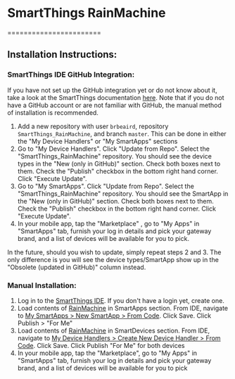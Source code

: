 # SmartThings RainMachine
=======================

## Installation Instructions:

### SmartThings IDE GitHub Integration:

If you have not set up the GitHub integration yet or do not know about it, take a look at the SmartThings documentation [here](http://docs.smartthings.com/en/latest/tools-and-ide/github-integration.html). Note that if you do not have a GitHub account or are not familiar with GitHub, the manual method of installation is recommended.

1. Add a new repository with user `brbeaird`, repository `SmartThings_RainMachine`, and branch `master`. This can be done in either the "My Device Handlers" or "My SmartApps" sections
2. Go to "My Device Handlers". Click "Update from Repo". Select the "SmartThings_RainMachine" repository. You should see the device types in the "New (only in GitHub)" section. Check both boxes next to them. Check the "Publish" checkbox in the bottom right hand corner. Click "Execute Update".
3. Go to "My SmartApps". Click "Update from Repo". Select the "SmartThings_RainMachine" repository. You should see the SmartApp in the "New (only in GitHub)" section. Check both boxes next to them. Check the "Publish" checkbox in the bottom right hand corner. Click "Execute Update".
4. In your mobile app, tap the "Marketplace" , go to "My Apps" in "SmartApps" tab, furnish your log in details and pick your gateway brand, and a list of devices will be available for you to pick.

In the future, should you wish to update, simply repeat steps 2 and 3. The only difference is you will see the device types/SmartApp show up in the "Obsolete (updated in GitHub)" column instead.

### Manual Installation:
1. Log in to the <a href="https://graph.api.smartthings.com/ide/">SmartThings IDE</a>. If you don't have a login yet, create one.
2. Load contents of <a href="https://raw.githubusercontent.com/brbeaird/SmartThings_RainMachine/master/smartapps/brbeaird/rainmachine.src/rainmachine.groovy">RainMachine</a> in SmartApps section. From IDE, navigate to <a href="https://graph.api.smartthings.com/ide/app/create#from-code">My SmartApps > New SmartApp > From Code</a>. Click Save. Click Publish > "For Me"
3. Load contents of <a href="https://raw.githubusercontent.com/brbeaird/SmartThings_RainMachine/master/devicetypes/brbeaird/rainmachine.src/rainmachine.groovy">RainMachine</a> in SmartDevices section. From IDE, navigate to <a href="https://graph.api.smartthings.com/ide/device/create#from-code">My Device Handlers > Create New Device Handler > From Code</a>.  Click Save. Click Publish "For Me" for both devices
4. In your mobile app, tap the "Marketplace", go to "My Apps" in "SmartApps" tab, furnish your log in details and pick your gateway brand, and a list of devices will be available for you to pick



 

